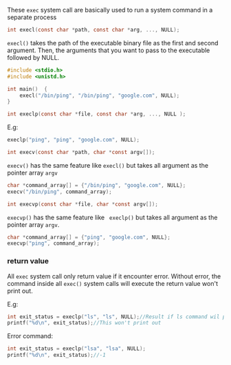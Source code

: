 These ``exec`` system call are basically used to run a system command in a separate process

```c
int execl(const char *path, const char *arg, ..., NULL);
```

``execl()`` takes the path of the executable binary file as the first and second argument. Then, the arguments that you want to pass to the executable followed by NULL.

```c
#include <stdio.h>
#include <unistd.h>

int main()  {
	execl("/bin/ping", "/bin/ping", "google.com", NULL);
}
```

```c
int execlp(const char *file, const char *arg, ..., NULL );
```

E.g:

```c
execlp("ping", "ping", "google.com", NULL);
```

```c
int execv(const char *path, char *const argv[]);
```

``execv()`` has the same feature like ``execl()`` but takes all argument as the pointer array ``argv``

```c
char *command_array[] = {"/bin/ping", "google.com", NULL};
execv("/bin/ping", command_array);
```

```c
int execvp(const char *file, char *const argv[]);
```

``execvp()`` has the same feature like `` execlp()`` but takes all argument as the pointer array ``argv``. 

```c
char *command_array[] = {"ping", "google.com", NULL};
execvp("ping", command_array);
```
### return value

All ``exec`` system call only return value if it encounter error. Without error, the command inside all ``exec()`` system calls will execute the return value won't print out.

E.g:

```c
int exit_status = execlp("ls", "ls", NULL);//Result if ls command wil print out
printf("%d\n", exit_status);//This won't print out
```

Error command:
```c
int exit_status = execlp("lsa", "lsa", NULL);
printf("%d\n", exit_status);//-1
```
